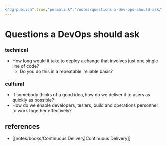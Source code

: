 ```yaml
---
{"dg-publish":true,"permalink":"/notes/questions-a-dev-ops-should-ask/","dgHomeLink":true,"dgPassFrontmatter":false,"dgShowBacklinks":true,"dgShowLocalGraph":true}
---
```


# Questions a DevOps should ask

### technical
- How long would it take to deploy a change that involves just one single line of code?
    - Do you do this in a repeatable, reliable basis?


### cultural

- If somebody thinks of a good idea, how do we deliver it to users as quickly as possible?
- How do we enable developers, testers, build and operations personnel to work together effectively?


## references

- [[notes/books/Continuous Delivery|Continuous Delivery]]